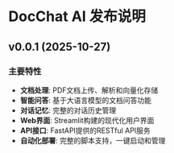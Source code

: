 # DocChat AI 发布说明

## v0.0.1 (2025-10-27)

### 主要特性

- **文档处理**: PDF文档上传、解析和向量化存储
- **智能问答**: 基于大语言模型的文档问答功能
- **对话记忆**: 完整的对话历史管理
- **Web界面**: Streamlit构建的现代化用户界面
- **API接口**: FastAPI提供的RESTful API服务
- **自动化部署**: 完整的脚本支持，一键启动和管理
